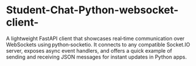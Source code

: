 # Student-Chat-Python-websocket-client-
A lightweight FastAPI client that showcases real‑time communication over WebSockets using python‑socketio. It connects to any compatible Socket.IO server, exposes async event handlers, and offers a quick example of sending and receiving JSON messages for instant updates in Python apps.
